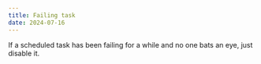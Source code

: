 ```yaml
---
title: Failing task
date: 2024-07-16
---
```


If a scheduled task has been failing for a while and no one bats an eye, just disable it.
